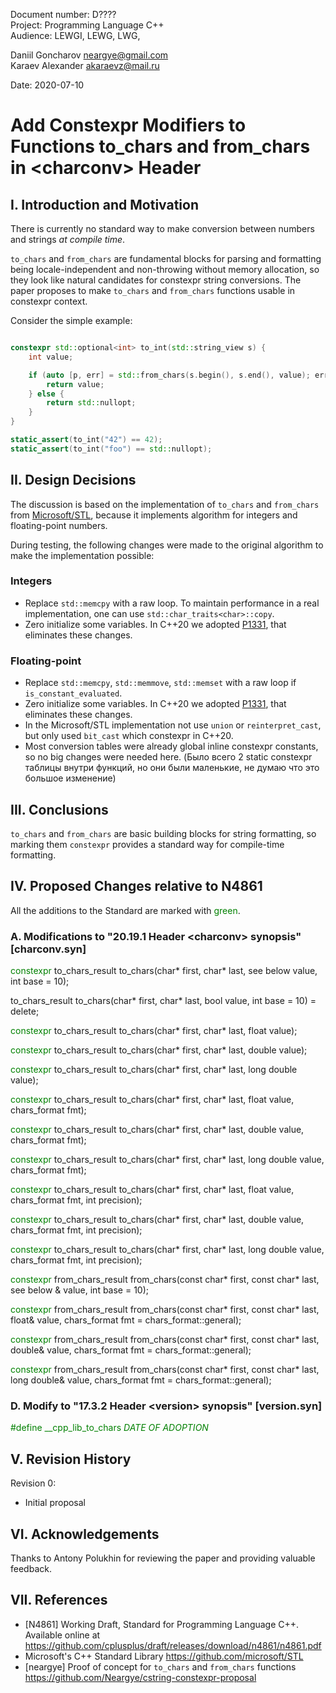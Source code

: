 Document number: D????  
Project: Programming Language C++  
Audience: LEWGI, LEWG, LWG,

Daniil Goncharov <neargye@gmail.com>  
Karaev Alexander <akaraevz@mail.ru>

Date: 2020-07-10

# Add Constexpr Modifiers to Functions to_chars and from_chars in \<charconv> Header

## I. Introduction and Motivation

There is currently no standard way to make conversion between numbers and strings *at compile time*.

`to_chars` and `from_chars` are fundamental blocks for parsing and formatting being locale-independent and non-throwing without memory allocation, so they look like natural candidates for constexpr string conversions. The paper proposes to make `to_chars` and `from_chars` functions usable in constexpr context.

Consider the simple example:

```cpp

constexpr std::optional<int> to_int(std::string_view s) {
    int value;

    if (auto [p, err] = std::from_chars(s.begin(), s.end(), value); err == std::errc{}) {
        return value;
    } else {
        return std::nullopt;
    }
}

static_assert(to_int("42") == 42);
static_assert(to_int("foo") == std::nullopt);
```

## II. Design Decisions

The discussion is based on the implementation of `to_chars` and `from_chars` from [Microsoft/STL](https://github.com/microsoft/STL), because it implements algorithm for integers and floating-point numbers.

During testing, the following changes were made to the original algorithm to make the implementation possible:

### Integers

* Replace `std::memcpy` with a raw loop. To maintain performance in a real implementation, one can use `std::char_traits<char>::copy`.
* Zero initialize some variables. In C++20 we adopted [P1331](http://www.open-std.org/jtc1/sc22/wg21/docs/papers/2019/p1331r2.pdf), that eliminates these changes.

### Floating-point

* Replace `std::memcpy`, `std::memmove`, `std::memset` with a raw loop if `is_constant_evaluated`.
* Zero initialize some variables. In C++20 we adopted [P1331](http://www.open-std.org/jtc1/sc22/wg21/docs/papers/2019/p1331r2.pdf), that eliminates these changes.
* In the Microsoft/STL implementation not use `union` or `reinterpret_cast`, but only used `bit_cast` which constexpr in C++20.
* Most conversion tables were already global inline constexpr constants, so no big changes were needed here. (Было всего 2 static constexpr таблицы внутри функций, но они были маленькие, не думаю что это большое изменение)

## III. Conclusions

`to_chars` and `from_chars` are basic building blocks for string formatting, so marking them `constexpr` provides a standard way for compile-time formatting.

## IV. Proposed Changes relative to N4861

All the additions to the Standard are marked with <font color='green'>green</font>.

### A. Modifications to "20.19.1 Header \<charconv> synopsis" [charconv.syn]

<font color='green'>constexpr</font> to_chars_result to_chars(char* first, char* last, see below value, int base = 10);

to_chars_result to_chars(char* first, char* last, bool value, int base = 10) = delete;

<font color='green'>constexpr</font> to_chars_result to_chars(char* first, char* last, float value);

<font color='green'>constexpr</font> to_chars_result to_chars(char* first, char* last, double value);

<font color='green'>constexpr</font> to_chars_result to_chars(char* first, char* last, long double value);

<font color='green'>constexpr</font> to_chars_result to_chars(char* first, char* last, float value, chars_format fmt);

<font color='green'>constexpr</font> to_chars_result to_chars(char* first, char* last, double value, chars_format fmt);

<font color='green'>constexpr</font> to_chars_result to_chars(char* first, char* last, long double value, chars_format fmt);

<font color='green'>constexpr</font> to_chars_result to_chars(char* first, char* last, float value, chars_format fmt, int precision);

<font color='green'>constexpr</font> to_chars_result to_chars(char* first, char* last, double value, chars_format fmt, int precision);

<font color='green'>constexpr</font> to_chars_result to_chars(char* first, char* last, long double value, chars_format fmt, int precision);


<font color='green'>constexpr</font> from_chars_result from_chars(const char* first, const char* last, see below & value, int base = 10);

<font color='green'>constexpr</font> from_chars_result from_chars(const char* first, const char* last, float& value, chars_format fmt = chars_format::general);

<font color='green'>constexpr</font> from_chars_result from_chars(const char* first, const char* last, double& value, chars_format fmt = chars_format::general);

<font color='green'>constexpr</font> from_chars_result from_chars(const char* first, const char* last, long double& value, chars_format fmt = chars_format::general);

### D. Modify to "17.3.2 Header \<version> synopsis" [version.syn]

<font color='green'>#define __cpp_lib_to_chars _DATE OF ADOPTION_</font>

## V. Revision History

Revision 0:

* Initial proposal

## VI. Acknowledgements

Thanks to Antony Polukhin for reviewing the paper and providing valuable feedback.

## VII. References

* [N4861] Working Draft, Standard for Programming Language C++. Available online at <https://github.com/cplusplus/draft/releases/download/n4861/n4861.pdf>
* Microsoft's C++ Standard Library <https://github.com/microsoft/STL>
* [neargye] Proof of concept for `to_chars` and `from_chars` functions <https://github.com/Neargye/cstring-constexpr-proposal>
